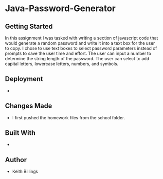 # Java-Password-Generator

## Getting Started

In this assignment I was tasked with writing a section of javascript code that would generate a random password and write it into a text box for the user to copy. I chose to use text boxes to select password parameters instead of prompts to save the user time and effort. The user can input a number to determine the string length of the password. The user can select to add capital letters, lowercase letters, numbers, and symbols. 

## Deployment

* 

## Changes Made

* I first pushed the homework files from the school folder. 

## Built With

* 

## Author

* Keith Billings
